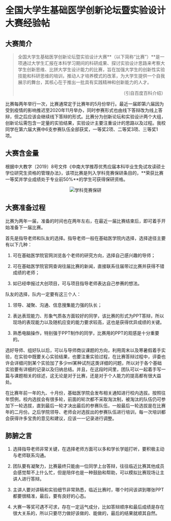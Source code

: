 # 全国大学生基础医学创新论坛暨实验设计大赛经验帖

## 大赛简介

> 全国大学生基础医学创新论坛暨实验设计大赛**（以下简称“比赛”）**是一项通过大学生汇报在本科学习期间的科研成果、探讨实验设计思路来考察大学生创新思维、比拼大学生设计能力的比赛，旨在加强大学生的创新性实验技能和科研思维的培训，推动人才培养模式的改革，为大学生提供一个自我展示的舞台，其核心在于推出一批具有实践精神和创新能力的人才。    
> <p align="right">（引自百度百科介绍）</p>

比赛每两年举行一次，比赛通常定于比赛年的5月份举行。最近一届即第六届因为受到疫情的影响推迟至2020年11月举办，同时参赛形式也由线下答辩改为线上答辩，但之后应该会继续线下答辩的形式。比赛分为创新论坛和实验设计两个大组，创新论坛需包含一定量的实验结果，实验设计主要注重设计的思路以及过程。我校同学在第六届大赛中6支参赛队伍全部获奖，一等奖2项、二等奖3项、三等奖1项。

## 大赛含金量

根据中大教字〔2019〕8号文件《中南大学推荐优秀应届本科毕业生免试攻读硕士学位研究生资格的管理办法》，该项比赛是列入学科竞赛保研条目的，**荣获比赛一等奖并学业成绩处于专业前50%**的学生可获得保研资格。

<div align=center>
<img src="https://xunlutzp.gitee.io/Image/Ch2_5_1.png" alt="学科竞赛保研">
</div>

## 大赛准备过程

比赛为两年一届，准备的时间也在两年左右，在最近一届比赛结束后，即可着手开始准备下一届比赛。

首先是指导老师和队友的选择。指导老师一般在基础医学院内选择，选择途径主要有以下几种：

1. 可在基础医学院官网浏览各个老师的研究方向，选择自己感兴趣的导师；

2. 可在基础医学院官网查询往届比赛的新闻，直接联系往届带过比赛并获得不错成绩的老师；

3. 如已经申报过大创项目，可与项目指导老师表达自己参赛的想法。

队友的选择，队内一定要有这三个人：

1. 领导、凝聚、沟通、信息搜集能力强的队长；

2. 表达表现能力、形象气质各方面较好的同学，该比赛的形式为PPT答辩，所以现场的表现能力以及随机应变的能力要求较高，这也是获得优异成绩的关键。

3. 熟悉电脑操作，特别强于PPT制作的同学，比赛用的PPT的观感是十分重要的。

选好导师、组好队以后，可以与导师商议课题的方向，利用周末以及寒暑假着手实验，在实验中既要关心实验结果，也要注重实验过程，在比赛答辩过程中，评委也许会详细问到某个实验加了多少ml某种试剂这类详细的问题，所以对于各个基础实验要有详细的记录以及归纳总结。并且，在这段时间里，团队可以一起着手写一篇与课题相关的综述，这无论是对于比赛，还是对于个人能力的提高都有很大益处。

在比赛年前一年的九、十月份，基础医学院会发布相关通知进行校内选拔。按照往年惯例，校内选拔会有很多轮，前面的轮次都不采取淘汰制，被淘汰的队伍仍可参加下一轮选拔，直到最后一轮才决出最后的参赛队伍，一般最后一轮选拔是在比赛年的二月份。之后学院领导、老师会对选拔出的参赛队伍进行培训，每一次培训都会获得许多宝贵的意见和建议，应该一一记录进行调整。

## 肺腑之言

1. 选择指导老师非常关键，在选择老师方面可以多和学长学姐打听，要积极主动与老师联系沟通。

2. 团队要有凝聚力，比赛最终只能由一位同学上台答辩，往往临近比赛其他成员会感觉帮不上什么忙，但是陪伴也是一种鼓励和帮助，可以模拟比赛现场让主讲人进行答辩。

3. 主讲人要对讲稿和实验细节非常熟悉，临近比赛时，哪个时间该讲到哪张PPT都要很精准，最后，要有良好的心态。

4. 大赛一等奖可遇不可求，存在一定运气成分，比如答辩顺序和最后成绩是存在很大关系的，所以只要尽力做好该做的、能做的，最后的结果就顺其自然。